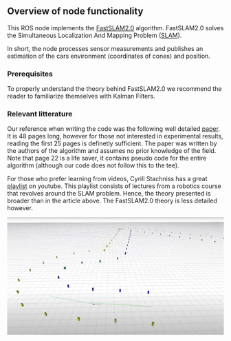
## Overview of node functionality

This ROS node implements the [FastSLAM2.0](http://robots.stanford.edu/papers/Thrun03g.pdf) algorithm. FastSLAM2.0 solves the Simultaneous Localization And Mapping Problem ([SLAM](https://en.wikipedia.org/wiki/Simultaneous_localization_and_mapping)).   

In short, the node processes sensor measurements and publishes an estimation of the cars environment (coordinates of cones) and position.

### Prerequisites 

To properly understand the theory behind FastSLAM2.0 we recommend the reader to familiarize themselves with Kalman Filters.

### Relevant litterature

Our reference when writing the code was the following well detailed [paper](http://robots.stanford.edu/papers/Thrun03g.pdf). It is 48 pages long, however for those not interested in experimental results, reading the first 25 pages is definetly sufficient. The paper was written by the authors of the algorithm and assumes no prior knowledge of the field. Note that page 22 is a life saver, it contains pseudo code for the entire algorithm (although our code does not follow this to the tee).

For those who prefer learning from videos, Cyrill Stachniss has a great [playlist](https://www.youtube.com/watch?v=U6vr3iNrwRA&list=PLgnQpQtFTOGQrZ4O5QzbIHgl3b1JHimN_) on youtube. This playlist consists of lectures from a robotics course that revolves around the SLAM problem. Hence, the theory presented is broader than in the article above. The FastSLAM2.0 theory is less detailed however.

![Visualization](example.jpg)
